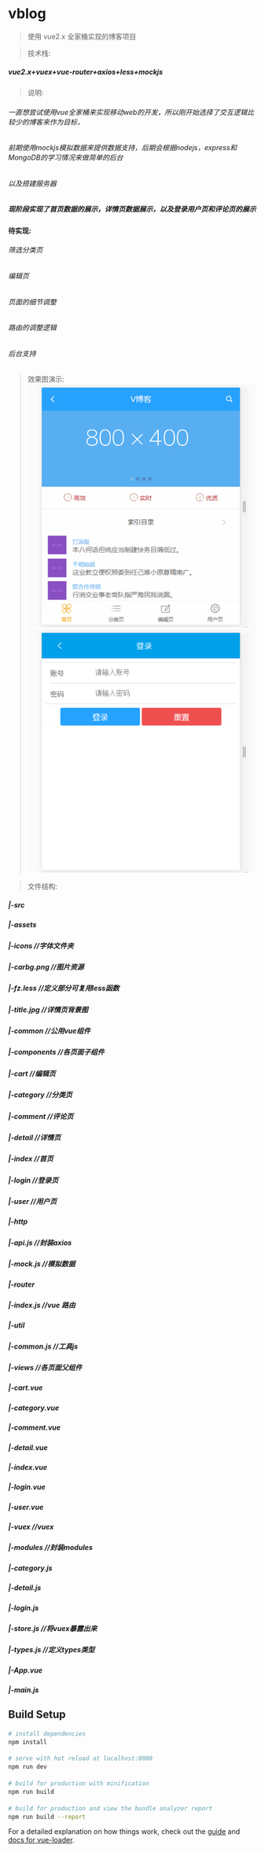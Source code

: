 # vblog

>  使用 vue2.x 全家桶实现的博客项目

>技术栈:
 
##### vue2.x+vuex+vue-router+axios+less+mockjs


>说明:
###### 一直想尝试使用vue全家桶来实现移动web的开发，所以刚开始选择了交互逻辑比较少的博客来作为目标，
###### 前期使用mockjs模拟数据来提供数据支持，后期会根据nodejs，express和MongoDB的学习情况来做简单的后台
###### 以及搭建服务器

##### 现阶段实现了首页数据的展示，详情页数据展示，以及登录用户页和评论页的展示

#### 待实现:
###### 筛选分类页
###### 编辑页
###### 页面的细节调整
###### 路由的调整逻辑
###### 后台支持


>效果图演示:<br/>
![](https://github.com/KomeijiLogi/vblog/blob/master/gif/blog1.gif)  <br/>
![](https://github.com/KomeijiLogi/vblog/blob/master/gif/blog2.gif)  <br/>

>文件结构:
##### |-src
#####      |-assets     
#####         |-icons     //字体文件夹
#####         |-carbg.png  //图片资源
#####         |-fz.less     //定义部分可复用less函数   
#####         |-title.jpg    //详情页背景图
##### |-common         //公用vue组件
##### |-components     //各页面子组件
#####      |-cart       //编辑页  
#####      |-category   //分类页
#####      |-comment     //评论页
#####      |-detail      //详情页                   
#####      |-index       //首页
#####      |-login       //登录页
#####      |-user         //用户页
##### |-http
#####      |-api.js       //封装axios
#####      |-mock.js       //模拟数据
##### |-router
#####      |-index.js     //vue 路由
##### |-util
#####      |-common.js    //工具js
##### |-views       //各页面父组件
#####      |-cart.vue
#####      |-category.vue
#####      |-comment.vue 
#####      |-detail.vue 
#####      |-index.vue 
#####      |-login.vue 
#####      |-user.vue 
##### |-vuex        //vuex
#####      |-modules   //封装modules
#####           |-category.js 	 
#####           |-detail.js 	
#####           |-login.js 	
#####         |-store.js   //将vuex暴露出来
#####         |-types.js   //定义types类型
##### |-App.vue
##### |-main.js            	
	 

## Build Setup

``` bash
# install dependencies
npm install

# serve with hot reload at localhost:8080
npm run dev

# build for production with minification
npm run build

# build for production and view the bundle analyzer report
npm run build --report
```

For a detailed explanation on how things work, check out the [guide](http://vuejs-templates.github.io/webpack/) and [docs for vue-loader](http://vuejs.github.io/vue-loader).
